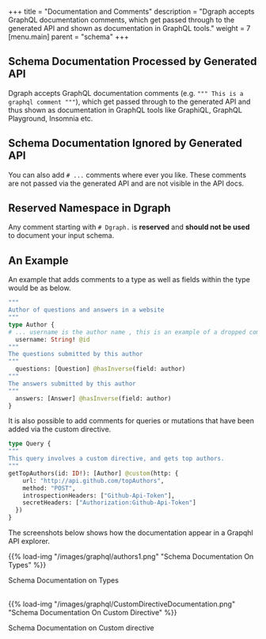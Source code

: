 +++
title = "Documentation and Comments"
description = "Dgraph accepts GraphQL documentation comments, which get passed through to the generated API and shown as documentation in GraphQL tools."
weight = 7
[menu.main]
    parent = "schema"
+++

## Schema Documentation Processed  by Generated API
Dgraph accepts GraphQL documentation comments (e.g. `""" This is a graphql comment """`), which get passed through to the generated API and thus shown as documentation in GraphQL tools like GraphiQL, GraphQL Playground, Insomnia etc.

## Schema Documentation Ignored by Generated API
You can also add `# ...` comments where ever you like.  These comments are not passed via the generated API and are not visible in the API docs.

## Reserved Namespace in Dgraph
Any comment starting with `# Dgraph.` is **reserved** and **should not be used** to document your input schema.

## An Example
An example that adds comments to a type as well as fields within the type would be as below.

```graphql
"""
Author of questions and answers in a website
"""
type Author {
# ... username is the author name , this is an example of a dropped comment
  username: String! @id
"""
The questions submitted by this author
"""
  questions: [Question] @hasInverse(field: author)
"""
The answers submitted by this author
"""
  answers: [Answer] @hasInverse(field: author)
}
```

It is also possible to add comments for queries or mutations that have been added via the custom directive.
```graphql
type Query {
"""
This query involves a custom directive, and gets top authors.
"""
getTopAuthors(id: ID!): [Author] @custom(http: {
    url: "http://api.github.com/topAuthors",
    method: "POST",
    introspectionHeaders: ["Github-Api-Token"],
    secretHeaders: ["Authorization:Github-Api-Token"]
  })
}
```
The screenshots below shows how the documentation appear in a Grapqhl API explorer.<br>

{{% load-img "/images/graphql/authors1.png" "Schema Documentation On Types" %}}
<p style="text-align: left;">Schema Documentation on Types</p>
<br>
{{% load-img "/images/graphql/CustomDirectiveDocumentation.png" "Schema Documentation On Custom Directive" %}}
<p style="text-align: left;">Schema Documentation on Custom directive</p>

